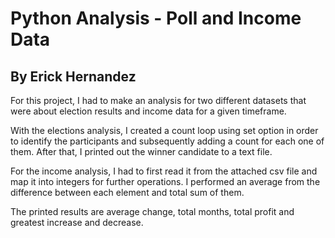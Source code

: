 # Python Analysis - Poll and Income Data

## By Erick Hernandez

For this project, I had to make an analysis for two different datasets that were about election results and income data for a given timeframe.

With the elections analysis, I created a count loop using set option in order to identify the participants and subsequently adding a count for each one of them.
After that, I printed out the winner candidate to a text file.

For the income analysis, I had to first read it from the attached csv file and map it into integers for further operations. I performed an average from the difference between each element and total sum of them.

The printed results are average change, total months, total profit and greatest increase and decrease.
